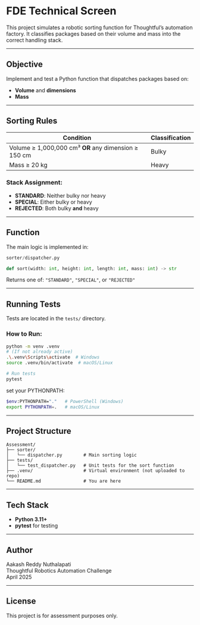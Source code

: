 # FDE Technical Screen

This project simulates a robotic sorting function for Thoughtful’s automation factory. It classifies packages based on their volume and mass into the correct handling stack.

---

## Objective

Implement and test a Python function that dispatches packages based on:

- **Volume** and **dimensions**
- **Mass**

---

## Sorting Rules

| Condition                          | Classification |
|-----------------------------------|----------------|
| Volume ≥ 1,000,000 cm³ **OR** any dimension ≥ 150 cm | Bulky          |
| Mass ≥ 20 kg                      | Heavy          |

### Stack Assignment:

- **STANDARD**: Neither bulky nor heavy
- **SPECIAL**: Either bulky or heavy
- **REJECTED**: Both bulky **and** heavy

---

## Function

The main logic is implemented in:

```python
sorter/dispatcher.py
```

```python
def sort(width: int, height: int, length: int, mass: int) -> str
```

Returns one of: `"STANDARD"`, `"SPECIAL"`, or `"REJECTED"`

---

## Running Tests

Tests are located in the `tests/` directory.

### How to Run:

```bash
python -m venv .venv
# (If not already active)
.\.venv\Scripts\activate  # Windows
source .venv/bin/activate  # macOS/Linux

# Run tests
pytest
```

set your PYTHONPATH:

```bash
$env:PYTHONPATH="."   # PowerShell (Windows)
export PYTHONPATH=.   # macOS/Linux
```

---

## Project Structure

```
Assessment/
├── sorter/
│   └── dispatcher.py        # Main sorting logic
├── tests/
│   └── test_dispatcher.py   # Unit tests for the sort function
├── .venv/                   # Virtual environment (not uploaded to repo)
└── README.md                # You are here
```

---

## Tech Stack

- **Python 3.11+**
- **pytest** for testing

---

## Author

Aakash Reddy Nuthalapati  
Thoughtful Robotics Automation Challenge  
April 2025

---

## License

This project is for assessment purposes only.
